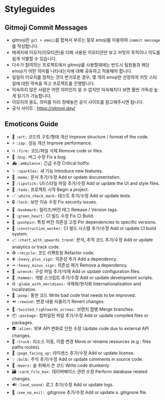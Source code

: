 # Styleguides
## Gitmoji Commit Messages
- gitmoji란 `git + emoji`를 합쳐서 부르는 말로 emoji를 이용하여 `commit message`를 작성합니다.
- 메세지에 이모지(이모티콘)을 더해 사용된 이모티콘만 보고 커밋의 목적이나 의도를 쉽게 식별할 수 있습니다.
- 다수가 참여하는 프로젝트에서 gitmoji를 사용할때에는 반드시 팀원들과 해당 emoji가 어떤 의미를 나타내는지에 대해 공유하고 적용해야 합니다.
- 일일히 이모지를 정하는 것이 번거로운 경우, 몇 개의 emoji만 선정하여 커밋 스타일에 대한 약속을 하고 프로젝트를 진행합니다.
- 익숙하지 않은 사람은 어떤 의미인지 알 수 없지만 익숙해지다 보면 훨씬 가독성 높게 읽기가 가능합니다.
- 이모지의 용도, 의미를 미리 정해놓은 공식 사이트를 참고해주시면 됩니다.
- 공식 사이트 : https://gitmoji.dev/

## Emoticons Guide
- 🎨	`:art:`	코드의 구조/형태 개선	Improve structure / format of the code.
- ⚡️  `:zap:`	성능 개선	Improve performance.
- 🔥	`:fire:`	코드/파일 삭제	Remove code or files.
- 🐛	`:bug:`	버그 수정	Fix a bug.
- 🚑	`:ambulance:`	긴급 수정	Critical hotfix.
- ✨	`:sparkles:`	새 기능	Introduce new features.
- 📝	`:memo:`	문서 추가/수정	Add or update documentation.
- 💄	`:lipstick:`	UI/스타일 파일 추가/수정	Add or update the UI and style files.
- 🎉	`:tada:`	프로젝트 시작	Begin a project.
- ✅	`:white_check_mark:`	테스트 추가/수정	Add or update tests.
- 🔒	`:lock:`	보안 이슈 수정	Fix security issues.
- 🔖	`:bookmark:`	릴리즈/버전 태그	Release / Version tags.
- 💚	`:green_heart:`	CI 빌드 수정	Fix CI Build.
- 📌	`:pushpin:`	특정 버전 의존성 고정	Pin dependencies to specific versions.
- 👷	`:construction_worker:`	CI 빌드 시스템 추가/수정	Add or update CI build system.
- 📈	`:chart_with_upwards_trend:`	분석, 추적 코드 추가/수정	Add or update analytics or track code.
- ♻️  `:recycle:`	코드 리팩토링	Refactor code.
- ➕	`:heavy_plus_sign:`	의존성 추가	Add a dependency.
- ➖	`:heavy_minus_sign:`	의존성 제거	Remove a dependency.
- 🔧	`:wrench:`	구성 파일 추가/삭제	Add or update configuration files.
- 🔨	`:hammer:`	개발 스크립트 추가/수정	Add or update development scripts.
- 🌐	`:globe_with_meridians:`	국제화/현지화	Internationalization and localization.
- 💩	`:poop:`	똥싼 코드	Write bad code that needs to be improved.
- ⏪	`:rewind:`	변경 내용 되돌리기	Revert changes.
- 🔀	`:twisted_rightwards_arrows:`	브랜치 합병	Merge branches.
- 📦	`:package:`	컴파일된 파일 추가/수정	Add or update compiled files or packages.
- 👽	`:alien:`	외부 API 변화로 인한 수정	Update code due to external API changes.
- 🚚	`:truck:`	리소스 이동, 이름 변경	Move or rename resources (e.g.: files paths routes).
- 📄	`:page_facing_up:`	라이센스 추가/수정	Add or update license.
- 💡	`:bulb:`	주석 추가/수정	Add or update comments in source code.
- 🍻	`:beers:`	술 취해서 쓴 코드	Write code drunkenly.
- 🗃	`:card_file_box:`	데이버베이스 관련 수정	Perform database related changes.
- 🔊	`:loud_sound:`	로그 추가/수정	Add or update logs.
- 🙈	`:see_no_evil:`	.gitignore 추가/수정	Add or update a .gitignore file.
